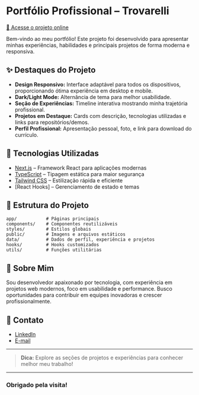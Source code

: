 # Portfólio Profissional – Trovarelli

[🔗 Acesse o projeto online](https://trovarelli.github.io/portifolio/)

Bem-vindo ao meu portfólio! Este projeto foi desenvolvido para apresentar minhas experiências, habilidades e principais projetos de forma moderna e responsiva.

## ✨ Destaques do Projeto

- **Design Responsivo:** Interface adaptável para todos os dispositivos, proporcionando ótima experiência em desktop e mobile.
- **Dark/Light Mode:** Alternância de tema para melhor usabilidade.
- **Seção de Experiências:** Timeline interativa mostrando minha trajetória profissional.
- **Projetos em Destaque:** Cards com descrição, tecnologias utilizadas e links para repositórios/demos.
- **Perfil Profissional:** Apresentação pessoal, foto, e link para download do currículo.

## 🚀 Tecnologias Utilizadas

- [Next.js](https://nextjs.org/) – Framework React para aplicações modernas
- [TypeScript](https://www.typescriptlang.org/) – Tipagem estática para maior segurança
- [Tailwind CSS](https://tailwindcss.com/) – Estilização rápida e eficiente
- [React Hooks] – Gerenciamento de estado e temas

## 📂 Estrutura do Projeto

```
app/           # Páginas principais
components/    # Componentes reutilizáveis
styles/        # Estilos globais
public/        # Imagens e arquivos estáticos
data/          # Dados de perfil, experiência e projetos
hooks/         # Hooks customizados
utils/         # Funções utilitárias
```

## 💼 Sobre Mim

Sou desenvolvedor apaixonado por tecnologia, com experiência em projetos web modernos, foco em usabilidade e performance. Busco oportunidades para contribuir em equipes inovadoras e crescer profissionalmente.

## 📧 Contato

- [LinkedIn]([https://www.linkedin.com/in/trovarelli/](https://www.linkedin.com/in/jos%C3%A9-trovarelli-neto-31b2801b9/))
- [E-mail](mailto:jtneto.dev@gmail.com)

---

> **Dica:** Explore as seções de projetos e experiências para conhecer melhor meu trabalho!

---

### Obrigado pela visita!
